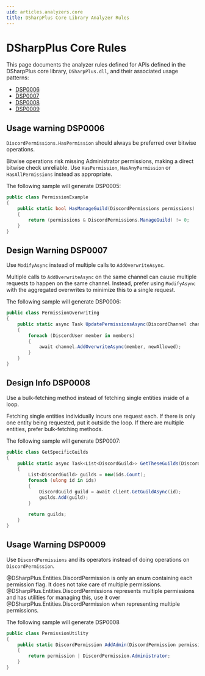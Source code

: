 ```yaml
---
uid: articles.analyzers.core
title: DSharpPlus Core Library Analyzer Rules
---
```


# DSharpPlus Core Rules

This page documents the analyzer rules defined for APIs defined in the DSharpPlus core library, `DSharpPlus.dll`, and
their associated usage patterns:

- [DSP0006](#usage-warning-dsp0006)
- [DSP0007](#design-warning-dsp0007)
- [DSP0008](#design-info-dsp0008)
- [DSP0009](#usage-warning-dsp0009)

## Usage warning DSP0006

`DiscordPermissions.HasPermission` should always be preferred over bitwise operations.

Bitwise operations risk missing Administrator permissions, making a direct bitwise check unreliable. Use
`HasPermission`, `HasAnyPermission` or `HasAllPermissions` instead as appropriate.

The following sample will generate DSP0005:

```csharp
public class PermissionExample 
{
    public static bool HasManageGuild(DiscordPermissions permissions)
    {
        return (permissions & DiscordPermissions.ManageGuild) != 0;
    }
}
```

## Design Warning DSP0007

Use `ModifyAsync` instead of multiple calls to `AddOverwriteAsync`.

Multiple calls to `AddOverwriteAsync` on the same channel can cause multiple requests to happen on the same channel.
Instead, prefer using `ModifyAsync` with the aggregated overwrites to minimize this to a single request.

The following sample will generate DSP0006:

```csharp
public class PermissionOverwriting
{
    public static async Task UpdatePermissionsAsync(DiscordChannel channel, List<DiscurdMember> members, DiscordPermissions newAllowed) 
    {
        foreach (DiscordUser member in members) 
        {
            await channel.AddOverwriteAsync(member, newAllowed);
        }
    }
}
```

## Design Info DSP0008

Use a bulk-fetching method instead of fetching single entities inside of a loop.

Fetching single entities individually incurs one request each. If there is only one entity being requested, put it
outside the loop. If there are multiple entities, prefer bulk-fetching methods.

The following sample will generate DSP0007:

```csharp
public class GetSpecificGuilds
{
    public static async Task<List<DiscordGuild>> GetTheseGuilds(DiscordClient client, List<ulong> ids) 
    {
        List<DiscordGuild> guilds = new(ids.Count);
        foreach (ulong id in ids) 
        {
            DiscordGuild guild = await client.GetGuildAsync(id);
            guilds.Add(guild);
        }
        
        return guilds;
    }
}
```

## Usage Warning DSP0009

Use `DiscordPermissions` and its operators instead of doing operations on `DiscordPermission`.

@DSharpPlus.Entities.DiscordPermission is only an enum containing each permission flag. It does not take care of multiple permissions.
@DSharpPlus.Entities.DiscordPermissions represents multiple permissions and has utilities for managing this, use it over @DSharpPlus.Entities.DiscordPermission when representing multiple permissions. 

The following sample will generate DSP0008

```csharp
public class PermissionUtility
{
    public static DiscordPermission AddAdmin(DiscordPermission permission) 
    {
        return permission | DiscordPermission.Administrator;
    }
}
```
